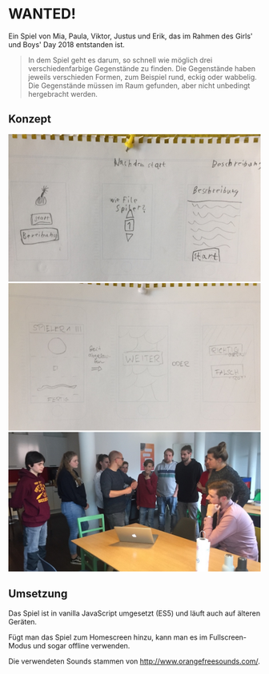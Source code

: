 # WANTED!

Ein Spiel von Mia, Paula, Viktor, Justus und Erik, das im Rahmen des Girls' und Boys' Day 2018 entstanden ist.

> In dem Spiel geht es darum, so schnell wie möglich drei verschiedenfarbige Gegenstände zu finden. Die Gegenstände haben jeweils verschieden Formen, zum Beispiel rund, eckig oder wabbelig. Die Gegenstände müssen im Raum gefunden, aber nicht unbedingt hergebracht werden.

## Konzept

![Wireframes 1](img/wireframes1.jpg)
![Wireframes 2](img/wireframes2.jpg)
![User Test](img/usertest.jpg)

## Umsetzung

Das Spiel ist in vanilla JavaScript umgesetzt (ES5) und läuft auch auf älteren Geräten.

Fügt man das Spiel zum Homescreen hinzu, kann man es im Fullscreen-Modus und sogar offline verwenden.

Die verwendeten Sounds stammen von http://www.orangefreesounds.com/.
